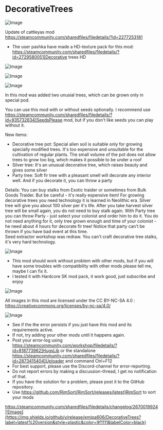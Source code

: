 # DecorativeTrees

![Image](https://i.imgur.com/buuPQel.png)

Update of cattleyas mod
https://steamcommunity.com/sharedfiles/filedetails/?id=2277253181

- The user pashka have made a HD-texture pack for this mod: https://steamcommunity.com/sharedfiles/filedetails/?id=2729580051]Decorative trees HD

![Image](https://i.imgur.com/pufA0kM.png)

	
![Image](https://i.imgur.com/Z4GOv8H.png)

![Image](https://dl.dropboxusercontent.com/s/p74ztf8fy6h0s5m/description.png)

In this mod was added two unusial trees, which can be grown only in special pod. 

You can use this mod with or without seeds optionally. 
I recommend use  https://steamcommunity.com/sharedfiles/filedetails/?id=935732834]SeedsPlease mod, but if you don't like seeds you can play without it. 

New items:
- Decorative tree pot: Special alien soil is suitable only for growing specially modified trees. It's too expensive and unsuitable for the cultivation of regular plants. The small volume of the pot does not allow trees to grow too big, which makes it possible to be under a roof
- Silver tree: It's an unusual decorative tree, which raises beauty and gives some silver
- Party tree: Soft fir tree with a pleasant smell will decorate any interior well. And if you decorate it, you can throw a party

Details:
You can buy stalks from Exotic traider or sometimes from Bulk Goods Traider. But be careful - it's really expensive item! For growing decorative trees you need technology it is learned in Neolithic era.
Silver tree will give you about 100 silver per it's life. After you take harvest silver tree will be small again, you do not need to buy stalk again. 
With Party tree you can throw Party - just select your colonist and order him to do it. You do not need anything for it, only tree grown enough and time of your colonist - he need about 4 hours for decorate fir tree! Notice that party can't be thrown if you have bad event at this time.  
Seed extractor workshop was redraw. You can't craft decorative tree stalks, it's very hard technology. 

![Image](https://dl.dropboxusercontent.com/s/04f126ah7zeeqdx/compatibility.png)

- This mod should work without problem with other mods, but if you will have some troubles with compatibility with other mods please tell me, maybe I can fix it. 
- I tested it with Hardcore SK mod pack, it work good, just subscribe and enjoy

![Image](https://dl.dropboxusercontent.com/s/boez0ci6j3ulage/license.png)

All images in this mod are licensed under the CC BY-NC-SA 4.0 : https://creativecommons.org/licenses/by-nc-sa/4.0/

![Image](https://i.imgur.com/PwoNOj4.png)



-  See if the the error persists if you just have this mod and its requirements active.
-  If not, try adding your other mods until it happens again.
-  Post your error-log using https://steamcommunity.com/workshop/filedetails/?id=818773962]HugsLib or the standalone https://steamcommunity.com/sharedfiles/filedetails/?id=2873415404]Uploader and command Ctrl+F12
-  For best support, please use the Discord-channel for error-reporting.
-  Do not report errors by making a discussion-thread, I get no notification of that.
-  If you have the solution for a problem, please post it to the GitHub repository.
-  Use https://github.com/RimSort/RimSort/releases/latest]RimSort to sort your mods



https://steamcommunity.com/sharedfiles/filedetails/changelog/2670019924]![Image](https://img.shields.io/github/v/release/emipa606/DecorativeTrees?label=latest%20version&style=plastic&color=9f1111&labelColor=black)

